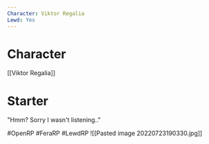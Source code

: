```yaml
---
Character: Viktor Regalia
Lewd: Yes
---
```

# Character
[[Viktor Regalia]]

# Starter
"Hmm? Sorry I wasn't listening.."

#OpenRP #FeraRP #LewdRP 
![[Pasted image 20220723190330.jpg]]